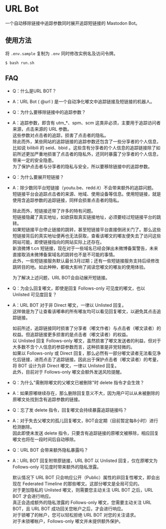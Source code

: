 # URL Bot

一个自动移除链接中追踪参数同时展开追踪短链接的 Mastodon Bot。

## 使用方法

将 `.env.sample` 复制为 `.env` 同时修改实例名及访问令牌。

```shell
$ bash run.sh
```

## FAQ

- Q：什么是URL BOT？
- A：URL Bot ( @url  ) 是一个自动净化嘟文中追踪链接及短链接的机器人。


- Q：为什么要移除链接中的追踪参数？
- A：追踪参数，即含有 utm_*、spm、scm 这类非必须，主要用于追踪访问者来源，点击来源的 URL 参数。  
  这些参数对点击者的追踪，损害了点击者的隐私。  
  除此而外，某些网站的追踪链接的追踪参数还包含了一些分享者的个人信息，比如说 bilibili 的 seid、bbid 。这些含有分享者的个人信息的追踪链接除了如前所述更加严重地损害了点击者的隐私外，还同时暴露了分享者的个人信息，带来一定的安全隐患。  
  为了保护点击者与分享者的隐私与安全，所以要移除链接中的追踪参数。


- Q：为什么要展开短链接？
- A：除少数同平台短链接（youtu.be、redd.it）不会带来额外的追踪问题。  
  短链接平台会追踪点击者的来源、地域、使用设备等信息。使用短链接，就是使用含追踪参数的追踪链接，同样会损害点击者的隐私。

  除此而外，短链接还带了许多的特有问题。  
  短链接隐藏了真实地址，如欲获取真实链接地址，必须要经过短链接平台的跳转。  
  如果短链接平台停止链接的跳转，甚至短链接平台直接倒闭关门了。那么这些短链接背后的真实地址便再也无法获取，查看该嘟文的嘟友便失去了访问这些网站可能，即使链接指向的网站实际上还存在。  
  新浪微博 t.cn 短链接，现在对于一些域名已经会弹出未微博备案警告，未来直接取消未微博备案域名的跳转也不是不可能的事情。  
  此外，一些短链接服务默认最长3月过期；还有一些短链接服务支持后续修改跳转目的地。如此种种，都极大影响了阅读您嘟文的嘟友的使用体验。

  为了解决上述问题，URL BOT会自动展开短链接。


- Q：为会么回复嘟文，即使是回复 Follows-only 可见度的嘟文，也以 Unlisted 可见度回复？
- A：URL BOT 对于非 Direct 嘟文，一律以 Unlisted 回复。  
  这样做是为了让查看该嘟串的所有嘟友均可以看见回复嘟文，以避免其点击追踪链接。

  如前所述，追踪链接同时损害了分享者（嘟文作者）与点击者（嘟文读者）的权益。但追踪链接更多损害的是点击者（嘟文读者）的权益。  
  以 Unlisted 回复 Follows-only 嘟文，虽然损害了嘟文发送者的利益，但对于大多数不含个人信息的参踪参数而言，这种损害是非党轻微的。  
  如果以 Follows-only 或 Direct 回复，那么必然有一部分嘟文读者无法看见净化后链接，进而点击了追踪链接。因此出于保护点击者（嘟文读者）的考量，将 BOT 设计为非 Direct 嘟文，一律以 Unlisted 回复。  
  此外，目前对于 Follows-only 嘟文会额外发送风险提醒。


- Q：为什么"需刪除嘟文的父嘟文已被刪除"时 delete 指令才会生效？
- A：如果原嘟继续存在，那么删除回复意义不大，因为用户可以从未被删除的原嘟文处找到含有追踪参数的链接。


- Q：忘了发 delete 指令，回复嘟文会持续暴露追踪链接吗？  
- A：对于失去父嘟文的孤儿回复嘟文，BOT会定期（目前暂定每8小时）进行检测删除。  
  因此即使未发送 delete 指令，只要含有追踪链接的原嘟文被移除，相应回复嘟文也将在一段时间后自动移除。


- Q：URL BOT 会带来额外隐私暴露吗？
- A：URL BOT 回复附带原链接，URL BOT 以 Unlisted 回复，仅在原嘟文为 Follows-only 可见度时带来额外的隐私泄露。  

  默认情况下 URL BOT 只会响应公开（Public）属性的非回复性嘟文，即会出现在 Federated Timeline 的那些嘟文。这部分嘟文是全局可见的。  
  对于更加隐私的 Unlisted 嘟文，则需要您主动关注 URL BOT 之后，URL BOT 才会进行响应。  
  真正会造成额外的隐私泄露的 Follows-only 嘟文，您需要主动关注 URL BOT，且 URL BOT 成功回关您帐户之后，才会进行响应。  
  对于锁嘟了的帐户，您可以轻松拒绝 URL BOT 对您的关注请求。  
  对于未锁嘟帐户，Follows-only 嘟文并未提供额外保护。